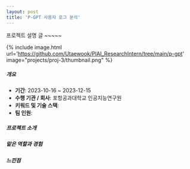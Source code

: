```yaml
---
layout: post
title: 'P-GPT 사용자 로그 분석'
---
```


프로젝트 설명 글 ~~~~~


{% include image.html url='https://github.com/Utaewook/PIAI_ResearchIntern/tree/main/p-gpt' image="projects/proj-3/thumbnail.png" %}


##### 개요
- **기간**: 2023-10-16 ~ 2023-12-15
- **수행 기관 / 회사**: 포항공과대학교 인공지능연구원
- **키워드 및 기술 스택**: 
- **팀 인원**: 


##### 프로젝트 소개<br>



##### 맡은 역할과 경험<br>

  

##### 느낀점<br>
  